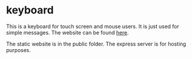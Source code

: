 # keyboard

This is a keyboard for touch screen and mouse users.  It is just used for simple messages.  The website can be found [here][1].

[1]: https://jackson-keyboard.herokuapp.com/ "here"

The static website is in the public folder. The express server is for hosting purposes.
